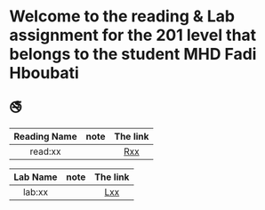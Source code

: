 #  Welcome to the reading & Lab assignment for the 201 level that belongs to the student **MHD Fadi Hboubati**
##  :no_smoking: 

| Reading Name      | note            |  The link                     |
|    :---:          |    :---:        |   :----:                      |
| read:xx           |                 | [Rxx](http://github.com)      |

| Lab Name          | note           |  The link                      |
|    :---:          |    :---:       |   :-----:                      |
| lab:xx            |                | [Lxx](http://github.com)       |

